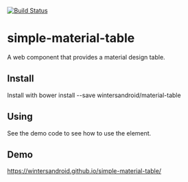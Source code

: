 [![Build Status](https://travis-ci.org/wintersandroid/simple-material-table.svg)](https://travis-ci.org/wintersandroid/simple-material-table)
# simple-material-table

A web component that provides a material design table.


## Install

Install with bower install --save wintersandroid/material-table

## Using

See the demo code to see how to use the element.

## Demo

  https://wintersandroid.github.io/simple-material-table/
